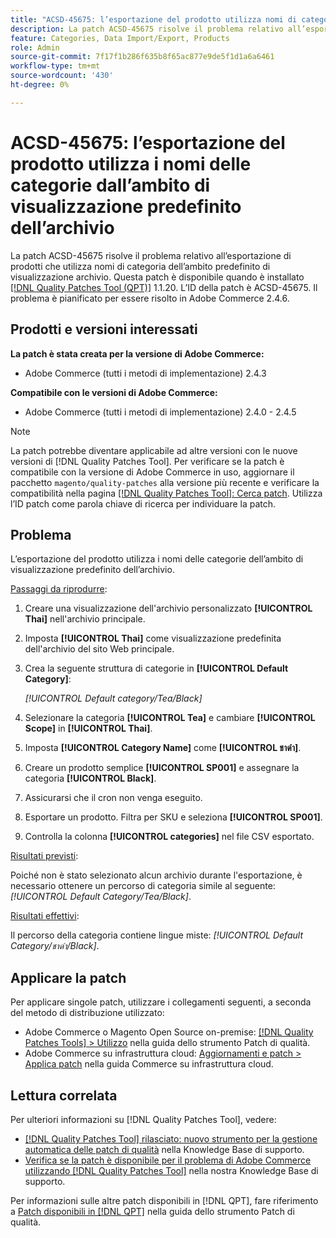 ```yaml
---
title: "ACSD-45675: l’esportazione del prodotto utilizza nomi di categoria dall’ambito di visualizzazione predefinito dell’archivio"
description: La patch ACSD-45675 risolve il problema relativo all’esportazione di prodotti che utilizza nomi di categoria dell’ambito predefinito di visualizzazione archivio. Questa patch è disponibile quando è installato [Quality Patches Tool (QPT)](https://experienceleague.adobe.com/en/docs/commerce-knowledge-base/kb/announcements/commerce-announcements/magento-quality-patches-released-new-tool-to-self-serve-quality-patches) 1.1.20. L’ID della patch è ACSD-45675. Il problema è pianificato per essere risolto in Adobe Commerce 2.4.6.
feature: Categories, Data Import/Export, Products
role: Admin
source-git-commit: 7f17f1b286f635b8f65ac877e9de5f1d1a6a6461
workflow-type: tm+mt
source-wordcount: '430'
ht-degree: 0%

---
```


# ACSD-45675: l’esportazione del prodotto utilizza i nomi delle categorie dall’ambito di visualizzazione predefinito dell’archivio

La patch ACSD-45675 risolve il problema relativo all’esportazione di prodotti che utilizza nomi di categoria dell’ambito predefinito di visualizzazione archivio. Questa patch è disponibile quando è installato [[!DNL Quality Patches Tool (QPT)]](https://experienceleague.adobe.com/en/docs/commerce-knowledge-base/kb/announcements/commerce-announcements/magento-quality-patches-released-new-tool-to-self-serve-quality-patches) 1.1.20. L’ID della patch è ACSD-45675. Il problema è pianificato per essere risolto in Adobe Commerce 2.4.6.

## Prodotti e versioni interessati

**La patch è stata creata per la versione di Adobe Commerce:**

* Adobe Commerce (tutti i metodi di implementazione) 2.4.3

**Compatibile con le versioni di Adobe Commerce:**

* Adobe Commerce (tutti i metodi di implementazione) 2.4.0 - 2.4.5

>[!NOTE]
>
>La patch potrebbe diventare applicabile ad altre versioni con le nuove versioni di [!DNL Quality Patches Tool]. Per verificare se la patch è compatibile con la versione di Adobe Commerce in uso, aggiornare il pacchetto `magento/quality-patches` alla versione più recente e verificare la compatibilità nella pagina [[!DNL Quality Patches Tool]: Cerca patch](https://experienceleague.adobe.com/tools/commerce-quality-patches/index.html). Utilizza l’ID patch come parola chiave di ricerca per individuare la patch.

## Problema

L’esportazione del prodotto utilizza i nomi delle categorie dell’ambito di visualizzazione predefinito dell’archivio.

<u>Passaggi da riprodurre</u>:

1. Creare una visualizzazione dell&#39;archivio personalizzato **[!UICONTROL Thai]** nell&#39;archivio principale.
1. Imposta **[!UICONTROL Thai]** come visualizzazione predefinita dell&#39;archivio del sito Web principale.
1. Crea la seguente struttura di categorie in **[!UICONTROL Default Category]**:

   *[!UICONTROL Default category/Tea/Black]*

1. Selezionare la categoria **[!UICONTROL Tea]** e cambiare **[!UICONTROL Scope]** in **[!UICONTROL Thai]**.
1. Imposta **[!UICONTROL Category Name]** come **[!UICONTROL ชาดำ]**.
1. Creare un prodotto semplice **[!UICONTROL SP001]** e assegnare la categoria **[!UICONTROL Black]**.
1. Assicurarsi che il cron non venga eseguito.
1. Esportare un prodotto. Filtra per SKU e seleziona **[!UICONTROL SP001]**.
1. Controlla la colonna **[!UICONTROL categories]** nel file CSV esportato.

<u>Risultati previsti</u>:

Poiché non è stato selezionato alcun archivio durante l&#39;esportazione, è necessario ottenere un percorso di categoria simile al seguente: *[!UICONTROL Default Category/Tea/Black]*.

<u>Risultati effettivi</u>:

Il percorso della categoria contiene lingue miste: *[!UICONTROL Default Category/ชาดำ/Black]*.

## Applicare la patch

Per applicare singole patch, utilizzare i collegamenti seguenti, a seconda del metodo di distribuzione utilizzato:

* Adobe Commerce o Magento Open Source on-premise: [[!DNL Quality Patches Tools] > Utilizzo](https://experienceleague.adobe.com/docs/commerce-operations/tools/quality-patches-tool/usage.html) nella guida dello strumento Patch di qualità.
* Adobe Commerce su infrastruttura cloud: [Aggiornamenti e patch > Applica patch](https://experienceleague.adobe.com/docs/commerce-cloud-service/user-guide/develop/upgrade/apply-patches.html) nella guida Commerce su infrastruttura cloud.

## Lettura correlata

Per ulteriori informazioni su [!DNL Quality Patches Tool], vedere:

* [[!DNL Quality Patches Tool] rilasciato: nuovo strumento per la gestione automatica delle patch di qualità](https://experienceleague.adobe.com/en/docs/commerce-knowledge-base/kb/announcements/commerce-announcements/magento-quality-patches-released-new-tool-to-self-serve-quality-patches) nella Knowledge Base di supporto.
* [Verifica se la patch è disponibile per il problema di Adobe Commerce utilizzando  [!DNL Quality Patches Tool]](https://experienceleague.adobe.com/docs/commerce-knowledge-base/kb/support-tools/patches/check-patch-for-magento-issue-with-magento-quality-patches.html) nella nostra Knowledge Base di supporto.

Per informazioni sulle altre patch disponibili in [!DNL QPT], fare riferimento a [Patch disponibili in [!DNL QPT]](https://experienceleague.adobe.com/tools/commerce-quality-patches/index.html) nella guida dello strumento Patch di qualità.
